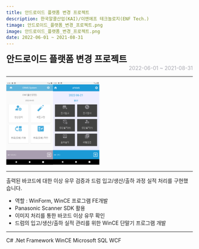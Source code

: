 ```yaml
---
title: 안드로이드 플랫폼 변경 프로젝트
description: 한국알콜산업(KAI)/이엔에프 테크놀로지(ENF Tech.)
timage: 안드로이드_플랫폼_변경_프로젝트.png
image: 안드로이드_플랫폼_변경_프로젝트.png
date: 2022-06-01 ~ 2021-08-31
---
```


<div style="font-weight: bold; font-size: 1.5rem">안드로이드 플랫폼 변경 프로젝트</div>
<div style="text-align: right; color: #aaaab3">2022-06-01 ~ 2021-08-31</div>

---

<img
    class="hyde page-image"
    src="/assets/images/projects/안드로이드_플랫폼_변경_프로젝트.png"
    alt="{{ page.image | split: '.' | first }}"
    width="50%"
    height="50%"
/>

---

출력된 바코드에 대한 이상 유무 검증과 드럼 입고/생산/출하 과정 실적 처리를 구현했습니다.

- 역할 : WinForm, WinCE 프로그램 FE개발
- Panasonic Scanner SDK 활용
- 이미지 처리를 통한 바코드 이상 유무 확인
- 드럼의 입고/생산/출하 실적 관리를 위한 WinCE 단말기 프로그램 개발

---

<div class="hyde tags skills">
    <a class="hyde tag">C#</a>
    <a class="hyde tag">.Net Framework</a>
    <a class="hyde tag">WinCE</a>
    <a class="hyde tag">Microsoft SQL</a>
    <a class="hyde tag">WCF</a>
</div>
